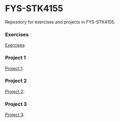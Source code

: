# FYS-STK4155
Repository for exercises and projects in FYS-STK4155.

### Exercises

[Exercises](https://github.com/nicolossus/FYS-STK4155/tree/master/Exercises): 

### Project 1

[Project 1](https://github.com/nicolossus/FYS-STK4155/tree/master/Project1):

### Project 2

[Project 2](https://github.com/nicolossus/FYS-STK4155/tree/master/Project2):


### Project 3

[Project 3](https://github.com/nicolossus/FYS-STK4155/tree/master/Project3):
